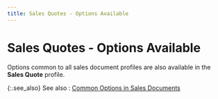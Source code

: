 ```yaml
---
title: Sales Quotes - Options Available
---
```


# Sales Quotes - Options Available


Options common to all sales document profiles are also available in the **Sales Quote** profile.


{:.see_also}
See also
: [Common Options in Sales Documents]({{site.sp_baseurl}}/sales-docs/docs-profile/options/common_options_in_all_sales_documents_content.html)
